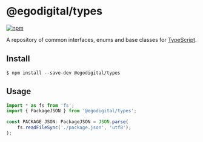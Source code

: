 # @egodigital/types

[![npm](https://img.shields.io/npm/v/@egodigital/@egodigital/types.svg)](https://www.npmjs.com/package/@egodigital/@egodigital/types)

A repository of common interfaces, enums and base classes for [TypeScript](https://www.typescriptlang.org/).

## Install

```
$ npm install --save-dev @egodigital/types
```

## Usage

```typescript
import * as fs from 'fs';
import { PackageJSON } from '@egodigital/types';

const PACKAGE_JSON: PackageJSON = JSON.parse(
    fs.readFileSync('./package.json', 'utf8');
);
```
